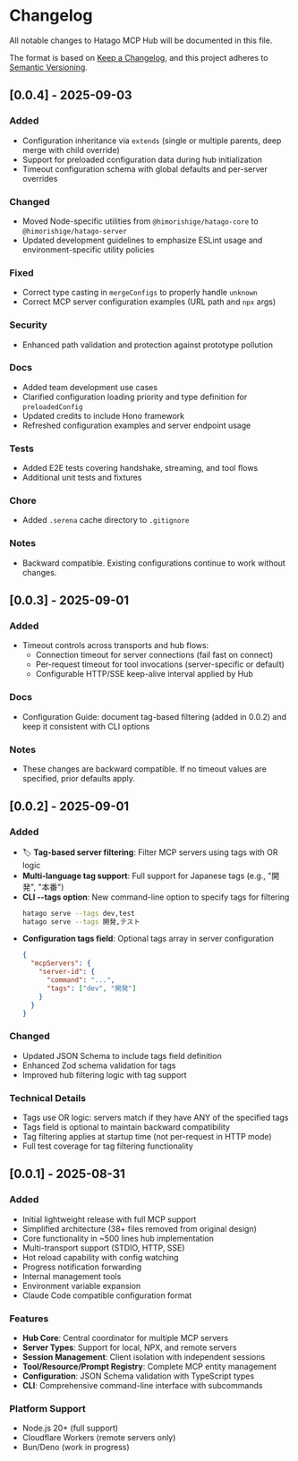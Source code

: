# Changelog

All notable changes to Hatago MCP Hub will be documented in this file.

The format is based on [Keep a Changelog](https://keepachangelog.com/en/1.0.0/),
and this project adheres to [Semantic Versioning](https://semver.org/spec/v2.0.0.html).

## [0.0.4] - 2025-09-03

### Added

- Configuration inheritance via `extends` (single or multiple parents, deep merge with child override)
- Support for preloaded configuration data during hub initialization
- Timeout configuration schema with global defaults and per-server overrides

### Changed

- Moved Node-specific utilities from `@himorishige/hatago-core` to `@himorishige/hatago-server`
- Updated development guidelines to emphasize ESLint usage and environment-specific utility policies

### Fixed

- Correct type casting in `mergeConfigs` to properly handle `unknown`
- Correct MCP server configuration examples (URL path and `npx` args)

### Security

- Enhanced path validation and protection against prototype pollution

### Docs

- Added team development use cases
- Clarified configuration loading priority and type definition for `preloadedConfig`
- Updated credits to include Hono framework
- Refreshed configuration examples and server endpoint usage

### Tests

- Added E2E tests covering handshake, streaming, and tool flows
- Additional unit tests and fixtures

### Chore

- Added `.serena` cache directory to `.gitignore`

### Notes

- Backward compatible. Existing configurations continue to work without changes.

## [0.0.3] - 2025-09-01

### Added

- Timeout controls across transports and hub flows:
  - Connection timeout for server connections (fail fast on connect)
  - Per-request timeout for tool invocations (server-specific or default)
  - Configurable HTTP/SSE keep-alive interval applied by Hub

### Docs

- Configuration Guide: document tag-based filtering (added in 0.0.2) and keep it consistent with CLI options

### Notes

- These changes are backward compatible. If no timeout values are specified, prior defaults apply.

## [0.0.2] - 2025-09-01

### Added

- 🏷️ **Tag-based server filtering**: Filter MCP servers using tags with OR logic
- **Multi-language tag support**: Full support for Japanese tags (e.g., "開発", "本番")
- **CLI --tags option**: New command-line option to specify tags for filtering
  ```bash
  hatago serve --tags dev,test
  hatago serve --tags 開発,テスト
  ```
- **Configuration tags field**: Optional tags array in server configuration
  ```json
  {
    "mcpServers": {
      "server-id": {
        "command": "...",
        "tags": ["dev", "開発"]
      }
    }
  }
  ```

### Changed

- Updated JSON Schema to include tags field definition
- Enhanced Zod schema validation for tags
- Improved hub filtering logic with tag support

### Technical Details

- Tags use OR logic: servers match if they have ANY of the specified tags
- Tags field is optional to maintain backward compatibility
- Tag filtering applies at startup time (not per-request in HTTP mode)
- Full test coverage for tag filtering functionality

## [0.0.1] - 2025-08-31

### Added

- Initial lightweight release with full MCP support
- Simplified architecture (38+ files removed from original design)
- Core functionality in ~500 lines hub implementation
- Multi-transport support (STDIO, HTTP, SSE)
- Hot reload capability with config watching
- Progress notification forwarding
- Internal management tools
- Environment variable expansion
- Claude Code compatible configuration format

### Features

- **Hub Core**: Central coordinator for multiple MCP servers
- **Server Types**: Support for local, NPX, and remote servers
- **Session Management**: Client isolation with independent sessions
- **Tool/Resource/Prompt Registry**: Complete MCP entity management
- **Configuration**: JSON Schema validation with TypeScript types
- **CLI**: Comprehensive command-line interface with subcommands

### Platform Support

- Node.js 20+ (full support)
- Cloudflare Workers (remote servers only)
- Bun/Deno (work in progress)
